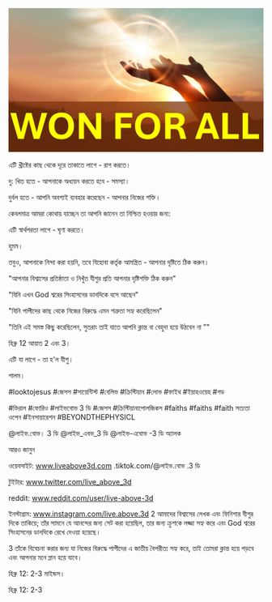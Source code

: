 ![Video cover image](../cover.jpg "cover photo")

এটি খ্রীষ্টের কাছ থেকে দূরে তাকাতে লাগে - রাগ করতে।

দু: খিত হতে - আপনাকে অধ্যয়ন করতে হবে - সমস্যা।

দুর্বল হতে - আপনি অবশ্যই ব্যবহার করেছেন - আপনার নিজের শক্তি।

কেবলমাত্র আমরা কোথায় যাচ্ছেন তা আপনি জানেন তা নিশ্চিত হওয়ার জন্য:

এটি স্বার্থপরতা লাগে - ঘৃণা করতে।

হুমম।

তবুও, আপনাকে নিন্দা করা হয়নি, তবে যিহোবা কর্তৃক আমন্ত্রিত - আপনার দৃষ্টিতে ঠিক করুন।

"আপনার বিশ্বাসের প্রতিষ্ঠাতা ও নিখুঁত যীশুর প্রতি আপনার দৃষ্টিশক্তি ঠিক করুন"

"যিনি এখন God শ্বরের সিংহাসনের ডানদিকে বসে আছেন"

"যিনি পাপীদের কাছ থেকে নিজের বিরুদ্ধে এমন শত্রুতা সহ্য করেছিলেন"

"তিনি এই সমস্ত কিছু করেছিলেন, সুতরাং তাই যাতে আপনি ক্লান্ত বা বেহুদা হয়ে উঠবেন না ”"

হিব্রু 12 আয়াত 2 এবং 3।

এটি যা লাগে - তা হ'ল যীশু।

শালম।

#looktojesus #জেসস #সায়েন্টিস্ট #বেলিভ #ক্রিস্টিয়ান #লোভ #ফাইথ #ইয়াহওয়েহ #গড

#ভিরাল #ফোরিও #লাইভবোভ 3 ডি #জেসস #ক্রিস্টিয়ানাপোলজিকস #faiths #faiths #faith সত্যতা ওপেন #ইনসায়ারেশন #BEYONDTHEPHYSICL

@লাইভ.বোভ। 3 ডি @লাইভ_এবভ_3 ডি @লাইভ-এবোভ -3 ডি অ্যালক

আরও জানুন

ওয়েবসাইট: www.liveabove3d.com .tiktok.com/@লাইভ.বোভ .3 ডি

টুইটার: www.twitter.com/live_above_3d

reddit: www.reddit.com/user/live-above-3d



ইনস্টাগ্রাম: www.instagram.com/live.above.3d 2 আমাদের বিশ্বাসের লেখক এবং ফিনিশার যীশুর দিকে তাকিয়ে; তাঁর সামনে যে আনন্দের জন্য সেট করা হয়েছিল, তার জন্য ক্রুশকে লজ্জা সহ্য করে এবং God শ্বরের সিংহাসনের ডানদিকে রেখে দেওয়া হয়েছে।

3 তাঁকে বিবেচনা করার জন্য যা নিজের বিরুদ্ধে পাপীদের এ জাতীয় বৈপরীত্য সহ্য করে, তাই তোমরা ক্লান্ত হয়ে পড়বে এবং আপনার মনে ম্লান হয়ে যাবে।

হিব্রু 12: 2-3 মাইন্ডস।

হিব্রু 12: 2-3